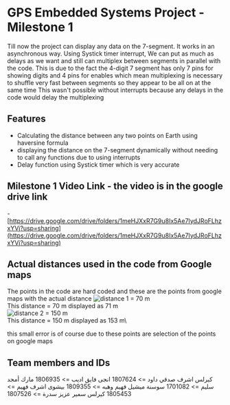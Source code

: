 # GPS Embedded Systems Project - Milestone 1

Till now the project can display any data on the 7-segment. It works in an asynchronous way.
Using Systick timer interrupt, We can put as much as delays as we want and still can multiplex between segments in parallel with the code. This is due to the fact the 4-digit 7 segment has only 7 pins for showing digits and 4 pins for enables which mean multiplexing is necessary to shuffle very fast between segments so they appear to be all on at the same time
This wasn't possible without interrupts because any delays in the code would delay the multiplexing

## Features

- Calculating the distance between any two points on Earth using haversine formula
- displaying the distance on the 7-segment dynamically without needing to call any functions due to using interrupts
- Delay function using Systick timer which is very accurate

## Milestone 1 Video Link - the video is in the google drive link

-[https://drive.google.com/drive/folders/1meHJXxR7G9u8Ix5Ae7IydJRoFLhzxYVj?usp=sharing](https://drive.google.com/drive/folders/1meHJXxR7G9u8Ix5Ae7IydJRoFLhzxYVj?usp=sharing)


## Actual distances used in the code from Google maps

The points in the code are hard coded and these are the points from google maps with the actual distance
![distance 1 = 70 m](https://drive.google.com/uc?export=view&id=1fX6pj1rbF3kSjeLXN-UF39tad5kuO_Ze) \
This distance = 70 m displayed as 71 m\
![distance 2 = 150 m](https://drive.google.com/uc?export=view&id=1SXyK8B0Fn1jJiQevjKttXPJ_zPpqPyif) \
This distance = 150 m displayed as 153 m\

this small error is of course due to these points are selection of the points on google maps

## Team members and IDs

كيرلس اشرف صدقي داود => 1807624
انجى فايق اديب => 1806935
مارك أمجد سليم => 1701082
سوسنة ميشيل فهيم وهبه => 1809355
بيشوى اشرف فهيم => 1805453
كيرلس سمير عزيز سدرة => 1807526

